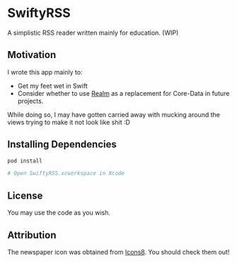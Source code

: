 # SwiftyRSS

A simplistic RSS reader written mainly for education. (WIP)

## Motivation

I wrote this app mainly to:

- Get my feet wet in Swift
- Consider whether to use [Realm]() as a replacement for Core-Data in future projects.

While doing so, I may have gotten carried away with mucking around the views
trying to make it not look like shit :D

## Installing Dependencies

``` sh
pod install

# Open SwiftyRSS.xcworkspace in Xcode
```

## License

You may use the code as you wish.

## Attribution

The newspaper icon was obtained from [Icons8](https://icons8.com/). You should
check them out!
